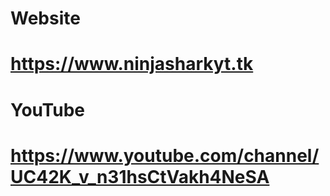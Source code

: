 # Website
# https://www.ninjasharkyt.tk

# YouTube
# https://www.youtube.com/channel/UC42K_v_n31hsCtVakh4NeSA

